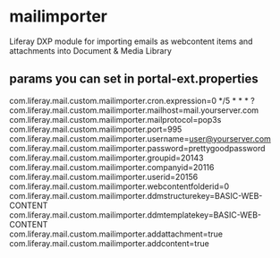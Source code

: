 # mailimporter
Liferay DXP module for importing emails as webcontent items and attachments into Document & Media Library

## params you can set in portal-ext.properties
com.liferay.mail.custom.mailimporter.cron.expression=0 */5 * * * ?
com.liferay.mail.custom.mailimporter.mailhost=mail.yourserver.com  
com.liferay.mail.custom.mailimporter.mailprotocol=pop3s  
com.liferay.mail.custom.mailimporter.port=995  
com.liferay.mail.custom.mailimporter.username=user@yourserver.com  
com.liferay.mail.custom.mailimporter.password=prettygoodpassword  
com.liferay.mail.custom.mailimporter.groupid=20143  
com.liferay.mail.custom.mailimporter.companyid=20116  
com.liferay.mail.custom.mailimporter.userid=20156  
com.liferay.mail.custom.mailimporter.webcontentfolderid=0  
com.liferay.mail.custom.mailimporter.ddmstructurekey=BASIC-WEB-CONTENT  
com.liferay.mail.custom.mailimporter.ddmtemplatekey=BASIC-WEB-CONTENT  
com.liferay.mail.custom.mailimporter.addattachment=true  
com.liferay.mail.custom.mailimporter.addcontent=true  